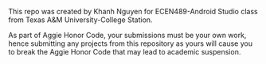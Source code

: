 This repo was created by Khanh Nguyen for ECEN489-Android Studio class from Texas A&M University-College Station.

As part of Aggie Honor Code, your submissions must be your own work, hence submitting any projects from this repository as yours will cause you to break the Aggie Honor Code that may lead to academic suspension.
